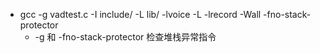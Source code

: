 
* gcc -g vadtest.c  -I include/ -L lib/ -lvoice -L -lrecord -Wall -fno-stack-protector	
	- -g 和  -fno-stack-protector	检查堆栈异常指令
